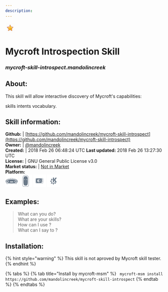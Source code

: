 ```yaml
---
description: 
---
```


![](../.gitbook/assets/star.png)  
# Mycroft Introspection Skill  
### _mycroft-skill-introspect.mandolincreek_  
## About:  
This skill will allow interactive discovery of Mycroft's capabilities:

skills
intents
vocabulary.


## Skill information:  
**Github:** | [https://github.com/mandolincreek/mycroft-skill-introspect](https://github.com/mandolincreek/mycroft-skill-introspect)  
**Owner:** | [@mandolincreek](https://github.com/mandolincreek)  
**Created:** | 2018 Feb 26 06:48:24 UTC  **Last updated:** 2018 Feb 26 13:27:30 UTC  
**License:** | GNU General Public License v3.0  
**Market status:** | [Not in Market](https://market.mycroft.ai/skill/)  
**Platform:**  
 ![Mark I](../.gitbook/assets/mark-1-icon.png)  ![Mark II](../.gitbook/assets/mark-2-icon.png)  ![Picroft](../.gitbook/assets/picroft-icon.png)  ![plasmoid](../.gitbook/assets/kde.png)   
## Examples:  
> What can you do?  
> What are your skills?  
> How can I use <skill>?  
> What can I say to <intent>?  
  
## Installation:  
{% hint style="warning" %}
This skill is not aproved by Mycroft skill tester.
{% endhint %}
    
{% tabs %}
{% tab title="Install by mycroft-msm" %}
``` mycroft-msm install https://github.com/mandolincreek/mycroft-skill-introspect```
{% endtab %}
  {% endtabs %}
  